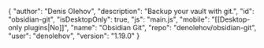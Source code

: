 {
    "author": "Denis Olehov",
    "description": "Backup your vault with git.",
    "id": "obsidian-git",
    "isDesktopOnly": true,
    "js": "main.js",
    "mobile": "[[Desktop-only plugins|No]]",
    "name": "Obsidian Git",
    "repo": "denolehov/obsidian-git",
    "user": "denolehov",
    "version": "1.19.0"
}
